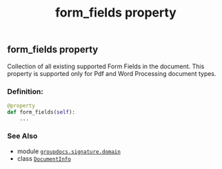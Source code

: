 ﻿---
title: form_fields property
second_title: GroupDocs.Signature for Python via .NET API References
description: 
type: docs
url: /python-net/groupdocs.signature.domain/documentinfo/form_fields/
is_root: false
weight: 80
---

## form_fields property


Collection of all existing supported Form Fields in the document. This property is supported only for Pdf and Word Processing document types.
### Definition:
```python
@property
def form_fields(self):
    ...
```

### See Also
* module [`groupdocs.signature.domain`](../../)
* class [`DocumentInfo`](/signature/python-net/groupdocs.signature.domain/documentinfo)
